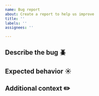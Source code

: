 ```yaml
---
name: Bug report
about: Create a report to help us improve
title: ''
labels: ''
assignees: ''

---
```


## Describe the bug :beetle:

## Expected behavior :sunny:

## Additional context :pencil2:
